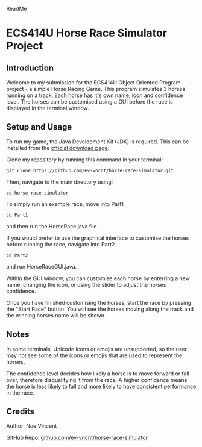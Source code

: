 ReadMe

# ECS414U Horse Race Simulator Project

## Introduction

Welcome to my submission for the ECS414U Object Oriented Program project - a simple Horse Racing Game. This program simulates 3 horses running on a track. Each horse has it's own name, icon and confidence level. The horses can be customised using a GUI before the race is displayed in the terminal window. 

## Setup and Usage

To run my game, the Java Development Kit (JDK) is required. This can be installed from the [official download page](https://www.oracle.com/java/technologies/downloads/). 

Clone my repository by running this command in your terminal:

```git clone https://github.com/ev-vncnt/horse-race-simulator.git```

Then, navigate to the main directory using: 

```cd horse-race-simulator```

To simply run an example race, move into Part1

```cd Part1``` 

and then run the HorseRace.java file.

If you would prefer to use the graphical interface to customise the horses before running the race, navigate into Part2

```cd Part2```

and run HorseRaceGUI.java. 

Within the GUI window, you can customise each horse by enterring a new name, changing the icon, or using the slider to adjust the horses confidence.

Once you have finished customising the horses, start the race by pressing the "Start Race" button. You will see the horses moving along the track and the winning horses name will be shown.

## Notes

In some terminals, Unicode icons or emojis are unsupported, so the user may not see some of the icons or emojis that are used to represent the horses.

The confidence level decides how likely a horse is to move forward or fall over, therefore disqualifying it from the race. A higher confidence means the horse is less likely to fall and more likely to have consistent performance in the race.

## Credits

Author: Noe Vincent

GitHub Repo: [github.com/ev-vncnt/horse-race-simulator](https://github.com/ev-vncnt/horse-race-simulator)




